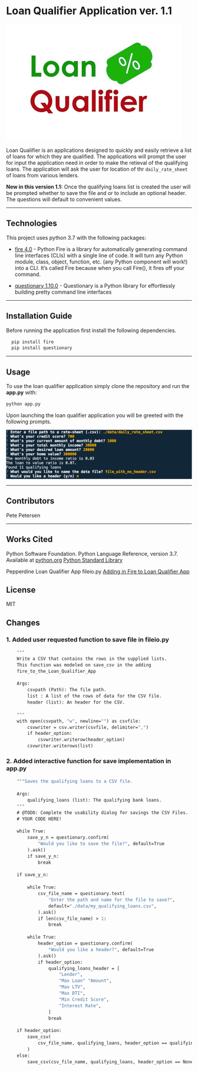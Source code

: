 # Loan Qualifier Application ver. 1.1

![Loan Qualifier Prompts](Images/loan_qual_logo.jpg)

Loan Qualifier is an applications designed to quickly and easily retrieve a list of loans for which they are qualified.  The applications will prompt the user for input the application need in order to make the retieval of the qualifying loans.   The application will ask the user for location of thr `daily_rate_sheet` of loans from various lenders.  

**New in this version 1.1:**  Once the qualifying loans list is created the user will be prompted whether to save the file and or to include an optional header.  The questions will default to convenient values.

---

## Technologies

This project uses python 3.7 with the following packages:


* [fire 4.0](https://pypi.org/project/fire/) - Python Fire is a library for automatically generating command line interfaces (CLIs) with a single line of code.  It will turn any Python module, class, object, function, etc. (any Python component will work!) into a CLI. It’s called Fire because when you call Fire(), it fires off your command.


* [questionary 1.10.0](https://pypi.org/project/questionary/) - Questionary is a Python library for effortlessly building pretty command line interfaces 

---

## Installation Guide

Before running the application first install the following dependencies.

```python
  pip install fire
  pip install questionary
```

---

## Usage

To use the loan qualifier application simply clone the repository and run the **app.py** with:

```python
python app.py
```

Upon launching the loan qualifier application you will be greeted with the following prompts.

![Loan Qualifier Prompts](Images/loan_qalifier.png)

---

## Contributors

Pete Petersen

---

## Works Cited

Python Software Foundation. Python Language Reference, version 3.7. Available at [python.org](http://www.python.org)
[Python Standard Library](https://docs.python.org/3/library/index.html)

Pepperdine Loan Qualifier App fileio.py [Adding in Fire to Loan Qualifier App](https://courses.bootcampspot.com/courses/1103/files/1264429/download)

## License

MIT

## Changes

### 1. Added user requested function to save file in fileio.py

```def save_csv(csvpath, list, header_option=None):
    """
    Write a CSV that contains the rows in the supplied lists.  
    This function was modeled on save_csv in the adding 
    fire_to_the_Loan_Qualifier_App

    Args:
        csvpath (Path): The file path.
        list : A list of the rows of data for the CSV file.
        header (list): An header for the CSV.

    """
    with open(csvpath, "w", newline="") as csvfile:
        csvwriter = csv.writer(csvfile, delimiter=",")
        if header_option:
            csvwriter.writerow(header_option)
        csvwriter.writerows(list)
```
### 2.  Added interactive function for save implementation in app.py

```def save_qualifying_loans(qualifying_loans):
    """Saves the qualifying loans to a CSV file.

    Args:
        qualifying_loans (list): The qualifying bank loans.
    """
    # @TODO: Complete the usability dialog for savings the CSV Files.
    # YOUR CODE HERE!

    while True:
        save_y_n = questionary.confirm(
            "Would you like to save the file?", default=True
        ).ask()
        if save_y_n:
            break

    if save_y_n:

        while True:
            csv_file_name = questionary.text(
                "Enter the path and name for the file to save?",
                default="./data/my_qualifying_loans.csv",
            ).ask()
            if len(csv_file_name) > 1:
                break

        while True:
            header_option = questionary.confirm(
                "Would you like a header?", default=True
            ).ask()
            if header_option:
                qualifying_loans_header = [
                    "Lender",
                    "Max Loan" "Amount",
                    "Max LTV",
                    "Max DTI",
                    "Min Credit Score",
                    "Interest Rate",
                ]
                break

    if header_option:
        save_csv(
            csv_file_name, qualifying_loans, header_option == qualifying_loans_header
        )
    else:
        save_csv(csv_file_name, qualifying_loans, header_option == None)
```
